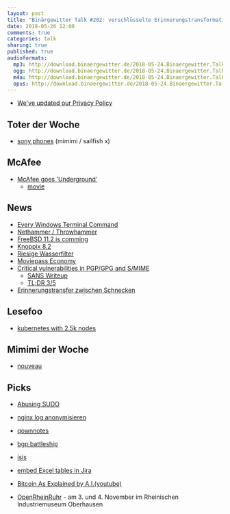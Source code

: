 ```yaml
---
layout: post
title: "Binärgewitter Talk #202: verschlüsselte Erinnerungstransformation"
date: 2018-05-26 12:00
comments: true
categories: talk
sharing: true
published: true
audioformats:
  mp3: http://download.binaergewitter.de/2018-05-24.Binaergewitter.Talk.202.mp3
  ogg: http://download.binaergewitter.de/2018-05-24.Binaergewitter.Talk.202.ogg
  m4a: http://download.binaergewitter.de/2018-05-24.Binaergewitter.Talk.202.m4a
  opus: http://download.binaergewitter.de/2018-05-24.Binaergewitter.Talk.202.opus
---
```

- [We've updated our Privacy Policy]( http://pbs.twimg.com/media/Dd43mBlV4AEBeP1.jpg:large )


## Toter der Woche
- [sony phones](https://www.derstandard.de/story/2000080227627/sony-kein-fokus-mehr-auf-smartphones )
(mimimi / sailfish x)


## McAfee
- [McAfee goes 'Underground']( https://www.theregister.co.uk/2018/05/16/john_mcafee_goes_underground/ )
  * [movie](https://en.wikipedia.org/wiki/Gringo:_The_Dangerous_Life_of_John_McAfee )


## News
- [Every Windows Terminal Command]( 
https://www.lifehacker.com.au/2018/05/microsoft-publishes-massive-948-page-pdf-with-every-windows-terminal-command-you-could-ever-need/ )
- [Nethammer / Throwhammer]( https://www.heise.de/security/meldung/Nethammer-Throwhammer-Rowhammer-uebers-Netzwerk-4052066.html )
- [FreeBSD 11.2 is comming]( https://www.freebsd.org/releases/11.2R/schedule.html )
- [Knoppix 8.2](http://www.pro-linux.de/news/1/25898/knoppix-82-ver%C3%B6ffentlicht.html )
- [Riesige Wasserfilter]( https://www.heise.de/newsticker/meldung/Riesiger-Wasserfilter-sammelt-Plastikmuell-aus-dem-Pazifik-4055446.html )
- [Moviepass Economy]( https://www.nytimes.com/2018/05/16/technology/moviepass-economy-startups.html ) 
- [Critical vulnerabilities in PGP/GPG and S/MIME]( https://twitter.com/seecurity/status/995906576170053633 )
  * [SANS Writeup]( https://isc.sans.edu/diary/rss/23661 )
  * [TL;DR 3/5]( https://twitter.com/benoitesnard/status/995997052856291328 )
- [Erinnerungstransfer zwischen Schnecken]( https://arstechnica.com/science/2018/05/researchers-claim-to-have-transferred-a-memory-between-two-sea-slugs/ )

## Lesefoo
- [kubernetes with 2.5k nodes]( https://blog.openai.com/scaling-kubernetes-to-2500-nodes/ )

## Mimimi der Woche
- [nouveau](https://nouveau.freedesktop.org/wiki/)

## Picks
- [Abusing SUDO]( http://touhidshaikh.com/blog/?p=790 )
- [nginx log anonymisieren]( https://www.lnx21.de/2017/01/nginx-log-files-anonymisieren/ )
- [qownnotes]( http://www.qownnotes.org )
- [bgp battleship]( https://blog.benjojo.co.uk/post/bgp-battleships )
- [isis](http://isis.apache.org/ )
- [embed Excel tables in Jira]( https://www.atlassian.com/blog/jira-software/embed-excel-tables-jira-issues )
- [Bitcoin As Explained by A.I.(youtube)]( https://www.youtube.com/watch?v=tBRWJzAjkjk )

- [OpenRheinRuhr]( https://openrheinruhr.de/ ) - am 3. und 4. November im Rheinischen Industriemuseum Oberhausen


